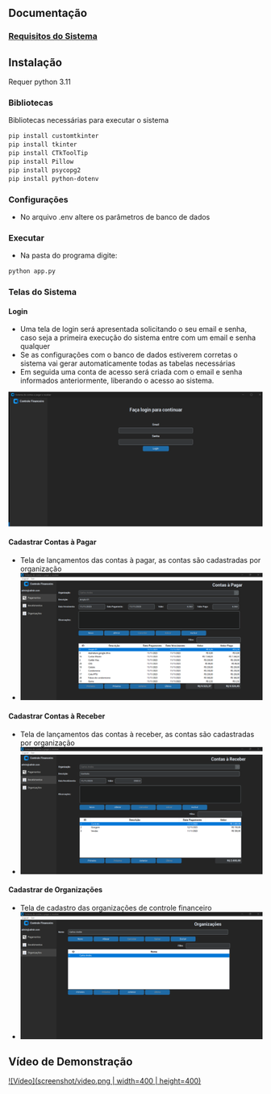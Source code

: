 
## Documentação
### [Requisitos do Sistema](./Docs/Requisitos.pdf)
## Instalação
Requer python 3.11
### Bibliotecas
Bibliotecas necessárias para executar o sistema

```sh
pip install customtkinter
pip install tkinter
pip install CTkToolTip
pip install Pillow
pip install psycopg2
pip install python-dotenv
```
### Configurações
- No arquivo .env altere os parâmetros de banco de dados

### Executar
- Na pasta do programa digite:
```sh
python app.py
```
### Telas do Sistema
#### Login
- Uma tela de login será apresentada solicitando o seu email e senha, caso seja a primeira execução do sistema entre com um email e senha qualquer
- Se as configurações com o banco de dados estiverem corretas o sistema vai gerar automaticamente todas as tabelas necessárias
- Em seguida uma conta de acesso será criada com o email e senha informados anteriormente, liberando o acesso ao sistema.

![Login](screenshot/login.png)

#### Cadastrar Contas à Pagar
- Tela de lançamentos das contas à pagar, as contas são cadastradas por organização
- ![Contas à Pagar](screenshot/contas_pagar.png)

#### Cadastrar Contas à Receber
- Tela de lançamentos das contas à receber, as contas são cadastradas por organização
- ![Contas à Receber](screenshot/contas_receber.png)

#### Cadastrar de Organizações
- Tela de cadastro das organizações de controle financeiro
- ![Contas à Pagar](screenshot/organizacao.png)

## Vídeo de Demonstração
[![Vídeo](screenshot/video.png | width=400 | height=400)](https://youtu.be/YP4GqdUU0Q8)


